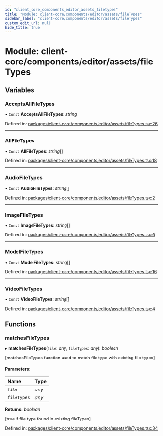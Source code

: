 ```yaml
---
id: "client_core_components_editor_assets_filetypes"
title: "Module: client-core/components/editor/assets/fileTypes"
sidebar_label: "client-core/components/editor/assets/fileTypes"
custom_edit_url: null
hide_title: true
---
```


# Module: client-core/components/editor/assets/fileTypes

## Variables

### AcceptsAllFileTypes

• `Const` **AcceptsAllFileTypes**: *string*

Defined in: [packages/client-core/components/editor/assets/fileTypes.tsx:26](https://github.com/xr3ngine/xr3ngine/blob/5a0f83ed8/packages/client-core/components/editor/assets/fileTypes.tsx#L26)

___

### AllFileTypes

• `Const` **AllFileTypes**: *string*[]

Defined in: [packages/client-core/components/editor/assets/fileTypes.tsx:18](https://github.com/xr3ngine/xr3ngine/blob/5a0f83ed8/packages/client-core/components/editor/assets/fileTypes.tsx#L18)

___

### AudioFileTypes

• `Const` **AudioFileTypes**: *string*[]

Defined in: [packages/client-core/components/editor/assets/fileTypes.tsx:2](https://github.com/xr3ngine/xr3ngine/blob/5a0f83ed8/packages/client-core/components/editor/assets/fileTypes.tsx#L2)

___

### ImageFileTypes

• `Const` **ImageFileTypes**: *string*[]

Defined in: [packages/client-core/components/editor/assets/fileTypes.tsx:6](https://github.com/xr3ngine/xr3ngine/blob/5a0f83ed8/packages/client-core/components/editor/assets/fileTypes.tsx#L6)

___

### ModelFileTypes

• `Const` **ModelFileTypes**: *string*[]

Defined in: [packages/client-core/components/editor/assets/fileTypes.tsx:16](https://github.com/xr3ngine/xr3ngine/blob/5a0f83ed8/packages/client-core/components/editor/assets/fileTypes.tsx#L16)

___

### VideoFileTypes

• `Const` **VideoFileTypes**: *string*[]

Defined in: [packages/client-core/components/editor/assets/fileTypes.tsx:4](https://github.com/xr3ngine/xr3ngine/blob/5a0f83ed8/packages/client-core/components/editor/assets/fileTypes.tsx#L4)

## Functions

### matchesFileTypes

▸ **matchesFileTypes**(`file`: *any*, `fileTypes`: *any*): *boolean*

[matchesFileTypes function used to match file type with existing file types]

#### Parameters:

Name | Type |
:------ | :------ |
`file` | *any* |
`fileTypes` | *any* |

**Returns:** *boolean*

[true if file type found in existing fileTypes]

Defined in: [packages/client-core/components/editor/assets/fileTypes.tsx:34](https://github.com/xr3ngine/xr3ngine/blob/5a0f83ed8/packages/client-core/components/editor/assets/fileTypes.tsx#L34)
